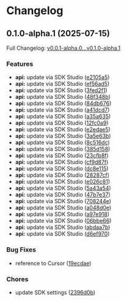 # Changelog

## 0.1.0-alpha.1 (2025-07-15)

Full Changelog: [v0.0.1-alpha.0...v0.1.0-alpha.1](https://github.com/moonbaseai/moonbase-sdk-typescript/compare/v0.0.1-alpha.0...v0.1.0-alpha.1)

### Features

* **api:** update via SDK Studio ([e2105a5](https://github.com/moonbaseai/moonbase-sdk-typescript/commit/e2105a5f1108fadd450291a3b6a637692b8e86b7))
* **api:** update via SDK Studio ([ef56ad5](https://github.com/moonbaseai/moonbase-sdk-typescript/commit/ef56ad52ff7f1e244d2669d8b9d99e760055076a))
* **api:** update via SDK Studio ([3fed2f1](https://github.com/moonbaseai/moonbase-sdk-typescript/commit/3fed2f11c7e15a8f6612ae32f5f267f46e446999))
* **api:** update via SDK Studio ([48f348b](https://github.com/moonbaseai/moonbase-sdk-typescript/commit/48f348b0350b2538a68a0574427fb9d012e9101f))
* **api:** update via SDK Studio ([84db676](https://github.com/moonbaseai/moonbase-sdk-typescript/commit/84db676ba55dda97b35ac37d1a932c40f832f80d))
* **api:** update via SDK Studio ([a41dcd7](https://github.com/moonbaseai/moonbase-sdk-typescript/commit/a41dcd76e8202c9b17cac12dd24edab19af39975))
* **api:** update via SDK Studio ([a35a635](https://github.com/moonbaseai/moonbase-sdk-typescript/commit/a35a6359f86c3421fb94f829e79c057d20a3f874))
* **api:** update via SDK Studio ([12fc0a9](https://github.com/moonbaseai/moonbase-sdk-typescript/commit/12fc0a9f6db369d2352b26c21b1eb3f91c12cf50))
* **api:** update via SDK Studio ([e2edae5](https://github.com/moonbaseai/moonbase-sdk-typescript/commit/e2edae590926e0522ae1fd1dba7f67a134eaa2ed))
* **api:** update via SDK Studio ([3a5e63b](https://github.com/moonbaseai/moonbase-sdk-typescript/commit/3a5e63bb2b420c8757669d6a2fdf384a5777e52d))
* **api:** update via SDK Studio ([8c516dc](https://github.com/moonbaseai/moonbase-sdk-typescript/commit/8c516dcf3b6735dbd7feccdd0a67dea26ff05ee2))
* **api:** update via SDK Studio ([385d158](https://github.com/moonbaseai/moonbase-sdk-typescript/commit/385d158ac641afee3e0b6733f086652abca2d8ac))
* **api:** update via SDK Studio ([23cfb8f](https://github.com/moonbaseai/moonbase-sdk-typescript/commit/23cfb8f43ca0e340bc47bf1042a918243db05e28))
* **api:** update via SDK Studio ([cf9d87f](https://github.com/moonbaseai/moonbase-sdk-typescript/commit/cf9d87f7f060cc5edcd4dc7976a909e4f5bbcb34))
* **api:** update via SDK Studio ([dc8e115](https://github.com/moonbaseai/moonbase-sdk-typescript/commit/dc8e1152050b339e4772690a9a2d82c561475efe))
* **api:** update via SDK Studio ([28287cf](https://github.com/moonbaseai/moonbase-sdk-typescript/commit/28287cfe93a8be8562e455edd8fc484a907d9293))
* **api:** update via SDK Studio ([e026c81](https://github.com/moonbaseai/moonbase-sdk-typescript/commit/e026c81653b8e35c8cd531d2b954a9b7cfe5d2ff))
* **api:** update via SDK Studio ([5a43a54](https://github.com/moonbaseai/moonbase-sdk-typescript/commit/5a43a543f4b8dc60e1b3c2e976d7130803326005))
* **api:** update via SDK Studio ([47b7e37](https://github.com/moonbaseai/moonbase-sdk-typescript/commit/47b7e376443626a952c2a440515017f8c0611aa1))
* **api:** update via SDK Studio ([708244e](https://github.com/moonbaseai/moonbase-sdk-typescript/commit/708244e2810b357349a40b034b5d46dc2604b32b))
* **api:** update via SDK Studio ([a048d0e](https://github.com/moonbaseai/moonbase-sdk-typescript/commit/a048d0e2841d5c1c561151f5407f7a39c9abad43))
* **api:** update via SDK Studio ([a97e918](https://github.com/moonbaseai/moonbase-sdk-typescript/commit/a97e918eff765b4830c06a1cf62d5878462dd9fc))
* **api:** update via SDK Studio ([06bbe66](https://github.com/moonbaseai/moonbase-sdk-typescript/commit/06bbe661ab1c370b7eaea492d6cf07eb238261aa))
* **api:** update via SDK Studio ([abdaa7b](https://github.com/moonbaseai/moonbase-sdk-typescript/commit/abdaa7bcfdc75000d221afb104eb3d4c37018fa3))
* **api:** update via SDK Studio ([d6ef970](https://github.com/moonbaseai/moonbase-sdk-typescript/commit/d6ef970ed611855f2f19d5c8072ddbe619d65330))


### Bug Fixes

* reference to Cursor ([19ecdae](https://github.com/moonbaseai/moonbase-sdk-typescript/commit/19ecdae6de17a21dec6815635a428564be06ca4d))


### Chores

* update SDK settings ([2396d0b](https://github.com/moonbaseai/moonbase-sdk-typescript/commit/2396d0bf206fd4ae54e59ec846547468fe66b81e))
